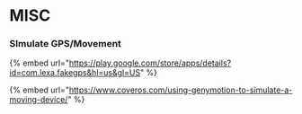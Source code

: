 # MISC

### SImulate GPS/Movement

{% embed url="https://play.google.com/store/apps/details?id=com.lexa.fakegps&hl=us&gl=US" %}

{% embed url="https://www.coveros.com/using-genymotion-to-simulate-a-moving-device/" %}



